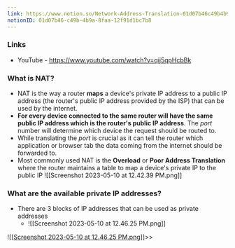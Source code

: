 ```yaml
---
link: https://www.notion.so/Network-Address-Translation-01d07b46c49b4b9a8faa12f91d1bc7b8
notionID: 01d07b46-c49b-4b9a-8faa-12f91d1bc7b8
---
```

### Links
- YouTube - <https://www.youtube.com/watch?v=qij5qpHcbBk>


### What is NAT?
- NAT is the way a router **maps** a device's private IP address to a public IP address (the router's public IP address provided by the ISP) that can be used by the internet.
- **For every device connected to the same router will have the same public IP address which is the router's public IP address**. The *port* number will determine which device the request should be routed to.
- While translating the *port* is crucial as it can tell the router which application or browser tab the data coming from the internet should be forwarded to.
- Most commonly used NAT is the **Overload** or **Poor Address Translation** where the router maintains a table to map a device's private IP to the public IP
	![[Screenshot 2023-05-10 at 12.42.39 PM.png]]

### What are the available private IP addresses?
- There are 3 blocks of IP addresses that can be used as private addresses
	- ![[Screenshot 2023-05-10 at 12.46.25 PM.png]]


![[[Screenshot 2023-05-10 at 12.46.25 PM.png](https://s3-lc-upload.s3.amazonaws.com/uploads/2018/07/17/question_11.jpg)]]>>